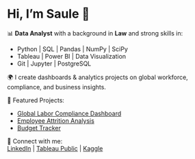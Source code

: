 # Hi, I’m Saule 👋  

📊 **Data Analyst** with a background in **Law** and strong skills in:
- Python | SQL | Pandas | NumPy | SciPy  
- Tableau | Power BI | Data Visualization  
- Git | Jupyter | PostgreSQL  

🌍 I create dashboards & analytics projects on global workforce, compliance, and business insights.  

📌 Featured Projects:
- [Global Labor Compliance Dashboard](https://github.com/SauleRub/global-labor-compliance-dashboard)  
- [Employee Attrition Analysis](https://github.com/SauleRub/employee-attrition-performance-hackathon)  
- [Budget Tracker](https://github.com/SauleRub/budget-tracker)  

🚀 Connect with me:  
[LinkedIn](https://www.linkedin.com/in/saule-rubinshtein) | [Tableau Public](https://public.tableau.com/app/profile/saule.rubinshtein) | [Kaggle](https://www.kaggle.com)
